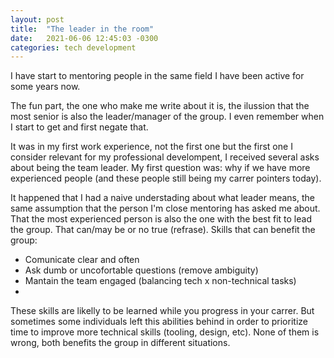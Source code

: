 ```yaml
---
layout: post
title:  "The leader in the room"
date:   2021-06-06 12:45:03 -0300
categories: tech development
---
```


I have start to mentoring people in the same field I have been active for some years now.

The fun part, the one who make me write about it is, the ilussion that the most senior is also the leader/manager of the group. I even remember when I start to get and first negate that.

It was in my first work experience, not the first one but the first one I consider relevant for my professional develompent, I received several asks about being the team leader. My first question was: why if we have more experienced people (and these people still being my carrer pointers today).

It happened that I had a naive understading about what leader means, the same assumption that the person I'm close mentoring has asked me about. That the most experienced person is also the one with the best fit to lead the group. That can/may be or no true (refrase). Skills that can benefit the group:

- Comunicate clear and often
- Ask dumb or uncofortable questions (remove ambiguity)
- Mantain the team engaged (balancing tech x non-technical tasks)
-

These skills are likelly to be learned while you progress in your carrer. But sometimes some individuals left this abilities behind in order to prioritize time to improve more technical skills (tooling, design, etc). None of them is wrong, both benefits the group in different situations.
